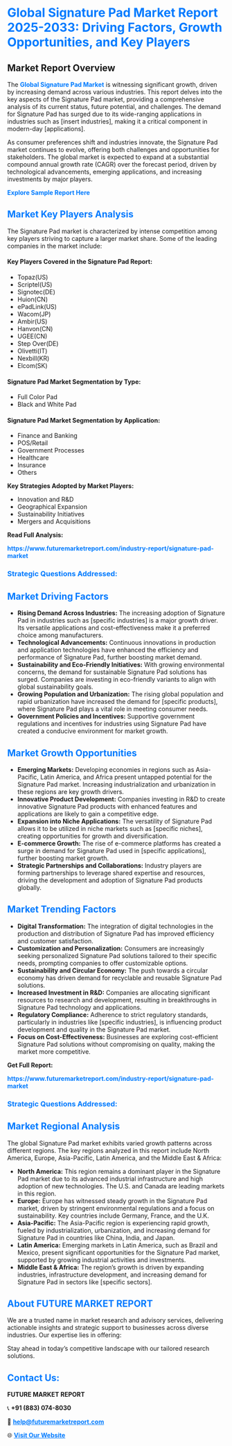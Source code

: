<h1 style="color: #007BFF;">Global Signature Pad Market Report 2025-2033: Driving Factors, Growth Opportunities, and Key Players</h1>

<section id="overview">
<h2>Market Report Overview</h2>
<p>The <a href="https://www.futuremarketreport.com/industry-report/signature-pad-market" style="color: #007BFF; text-decoration: none;"><strong>Global Signature Pad Market</strong></a> is witnessing significant growth, driven by increasing demand across various industries. This report delves into the key aspects of the Signature Pad market, providing a comprehensive analysis of its current status, future potential, and challenges. The demand for Signature Pad has surged due to its wide-ranging applications in industries such as [insert industries], making it a critical component in modern-day [applications].</p>
<p>As consumer preferences shift and industries innovate, the Signature Pad market continues to evolve, offering both challenges and opportunities for stakeholders. The global market is expected to expand at a substantial compound annual growth rate (CAGR) over the forecast period, driven by technological advancements, emerging applications, and increasing investments by major players.</p>
</section>

<section id="overview">
<p><a href="https://www.futuremarketreport.com/request-sample/reportId=76434" style="color: #007BFF; text-decoration: none;"><strong>Explore Sample Report Here</strong></a></p>
</section>

<section id="key-players">
<h2 style="color: #007BFF;">Market Key Players Analysis</h2>
<p>The Signature Pad market is characterized by intense competition among key players striving to capture a larger market share. Some of the leading companies in the market include:</p>
<h4>Key Players Covered in the Signature Pad Report:</h4>
<ul><li>Topaz(US)</li><li>Scriptel(US)</li><li>Signotec(DE)</li><li>Huion(CN)</li><li>ePadLink(US)</li><li>Wacom(JP)</li><li>Ambir(US)</li><li>Hanvon(CN)</li><li>UGEE(CN)</li><li>Step Over(DE)</li><li>Olivetti(IT)</li><li>Nexbill(KR)</li><li>Elcom(SK)</li></ul>
<h4>Signature Pad Market Segmentation by Type:</h4>
<ul><li>Full Color Pad</li><li>Black and White Pad</li></ul>

<h4>Signature Pad Market Segmentation by Application:</h4>
<ul><li>Finance and Banking</li><li>POS/Retail</li><li>Government Processes</li><li>Healthcare</li><li>Insurance</li><li>Others</li></ul>
<p><strong>Key Strategies Adopted by Market Players:</strong></p>
<ul>
<li>Innovation and R&D</li>
<li>Geographical Expansion</li>
<li>Sustainability Initiatives</li>
<li>Mergers and Acquisitions</li>
</ul>
</section>

<section>
<p><strong>Read Full Analysis: </strong></p><a href="https://www.futuremarketreport.com/industry-report/signature-pad-market" style="color: #007BFF; text-decoration: none;"><strong>https://www.futuremarketreport.com/industry-report/signature-pad-market</strong></a>
<h3 style="color: #007BFF;">Strategic Questions Addressed:</h3>
</section>

<section id="driving-factors">
<h2 style="color: #007BFF;">Market Driving Factors</h2>
<ul>
<li><strong>Rising Demand Across Industries:</strong> The increasing adoption of Signature Pad in industries such as [specific industries] is a major growth driver. Its versatile applications and cost-effectiveness make it a preferred choice among manufacturers.</li>
<li><strong>Technological Advancements:</strong> Continuous innovations in production and application technologies have enhanced the efficiency and performance of Signature Pad, further boosting market demand.</li>
<li><strong>Sustainability and Eco-Friendly Initiatives:</strong> With growing environmental concerns, the demand for sustainable Signature Pad solutions has surged. Companies are investing in eco-friendly variants to align with global sustainability goals.</li>
<li><strong>Growing Population and Urbanization:</strong> The rising global population and rapid urbanization have increased the demand for [specific products], where Signature Pad plays a vital role in meeting consumer needs.</li>
<li><strong>Government Policies and Incentives:</strong> Supportive government regulations and incentives for industries using Signature Pad have created a conducive environment for market growth.</li>
</ul>
</section>

<section id="growth-opportunities">
<h2 style="color: #007BFF;">Market Growth Opportunities</h2>
<ul>
<li><strong>Emerging Markets:</strong> Developing economies in regions such as Asia-Pacific, Latin America, and Africa present untapped potential for the Signature Pad market. Increasing industrialization and urbanization in these regions are key growth drivers.</li>
<li><strong>Innovative Product Development:</strong> Companies investing in R&D to create innovative Signature Pad products with enhanced features and applications are likely to gain a competitive edge.</li>
<li><strong>Expansion into Niche Applications:</strong> The versatility of Signature Pad allows it to be utilized in niche markets such as [specific niches], creating opportunities for growth and diversification.</li>
<li><strong>E-commerce Growth:</strong> The rise of e-commerce platforms has created a surge in demand for Signature Pad used in [specific applications], further boosting market growth.</li>
<li><strong>Strategic Partnerships and Collaborations:</strong> Industry players are forming partnerships to leverage shared expertise and resources, driving the development and adoption of Signature Pad products globally.</li>
</ul>
</section>

<section id="trending-factors">
<h2 style="color: #007BFF;">Market Trending Factors</h2>
<ul>
<li><strong>Digital Transformation:</strong> The integration of digital technologies in the production and distribution of Signature Pad has improved efficiency and customer satisfaction.</li>
<li><strong>Customization and Personalization:</strong> Consumers are increasingly seeking personalized Signature Pad solutions tailored to their specific needs, prompting companies to offer customizable options.</li>
<li><strong>Sustainability and Circular Economy:</strong> The push towards a circular economy has driven demand for recyclable and reusable Signature Pad solutions.</li>
<li><strong>Increased Investment in R&D:</strong> Companies are allocating significant resources to research and development, resulting in breakthroughs in Signature Pad technology and applications.</li>
<li><strong>Regulatory Compliance:</strong> Adherence to strict regulatory standards, particularly in industries like [specific industries], is influencing product development and quality in the Signature Pad market.</li>
<li><strong>Focus on Cost-Effectiveness:</strong> Businesses are exploring cost-efficient Signature Pad solutions without compromising on quality, making the market more competitive.</li>
</ul>
</section>

<section>
<p><strong>Get Full Report: </strong></p><a href="https://www.futuremarketreport.com/industry-report/signature-pad-market" style="color: #007BFF; text-decoration: none;"><strong>https://www.futuremarketreport.com/industry-report/signature-pad-market</strong></a>
<h3 style="color: #007BFF;">Strategic Questions Addressed:</h3>
</section>


<section id="regional-analysis">
<h2 style="color: #007BFF;">Market Regional Analysis</h2>
<p>The global Signature Pad market exhibits varied growth patterns across different regions. The key regions analyzed in this report include North America, Europe, Asia-Pacific, Latin America, and the Middle East & Africa:</p>
<ul>
<li><strong>North America:</strong> This region remains a dominant player in the Signature Pad market due to its advanced industrial infrastructure and high adoption of new technologies. The U.S. and Canada are leading markets in this region.</li>
<li><strong>Europe:</strong> Europe has witnessed steady growth in the Signature Pad market, driven by stringent environmental regulations and a focus on sustainability. Key countries include Germany, France, and the U.K.</li>
<li><strong>Asia-Pacific:</strong> The Asia-Pacific region is experiencing rapid growth, fueled by industrialization, urbanization, and increasing demand for Signature Pad in countries like China, India, and Japan.</li>
<li><strong>Latin America:</strong> Emerging markets in Latin America, such as Brazil and Mexico, present significant opportunities for the Signature Pad market, supported by growing industrial activities and investments.</li>
<li><strong>Middle East & Africa:</strong> The region’s growth is driven by expanding industries, infrastructure development, and increasing demand for Signature Pad in sectors like [specific sectors].</li>
</ul>
</section>

<footer>
<h2 style="color: #007BFF;">About FUTURE MARKET REPORT</h2>
<p>We are a trusted name in market research and advisory services, delivering actionable insights and strategic support to businesses across diverse industries. Our expertise lies in offering:</p>

<p>Stay ahead in today’s competitive landscape with our tailored research solutions.</p>

<h2 style="color: #007BFF;">Contact Us:</h2>
<p><strong>FUTURE MARKET REPORT</strong></p>
<p>📞 <strong>+91 (883) 074-8030</strong></p>
<p>📧 <strong><a href="mailto:help@futuremarketreport.com" style="color: #007BFF;">help@futuremarketreport.com</a></strong></p>
<p>🌐 <strong><a href="https://www.futuremarketreport.com/" style="color: #007BFF;">Visit Our Website</a></strong></p>
</footer>
